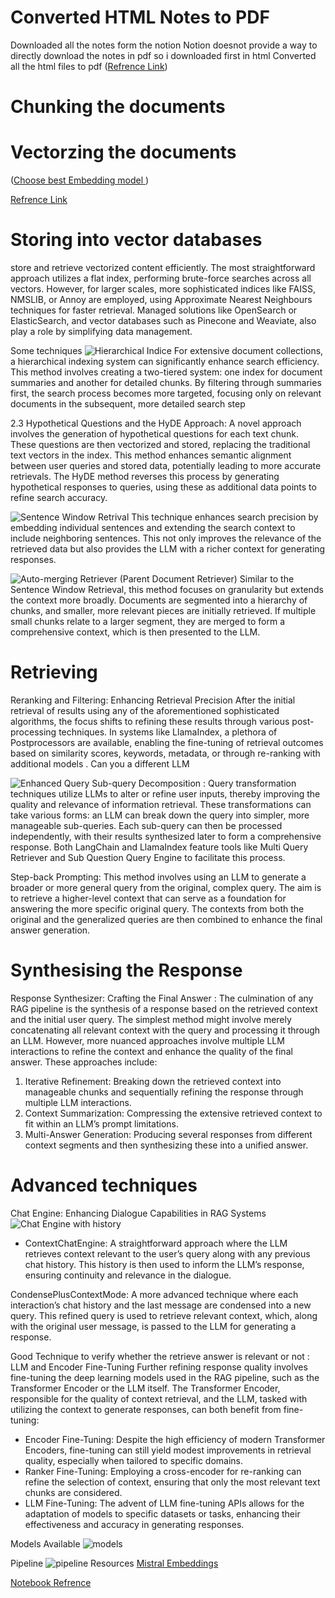 # Converted HTML Notes to PDF

Downloaded all the notes form the notion
Notion doesnot provide a way to directly download the notes in pdf so i downloaded first in html
Converted all the html files to pdf
([Refrence Link](https://www.javatpoint.com/converting-html-to-pdf-files-using-python))


# Chunking the documents 



# Vectorzing the documents

([Choose best Embedding model ](https://huggingface.co/blog/mteb))


[Refrence Link](https://medium.com/@krtarunsingh/advanced-rag-techniques-unlocking-the-next-level-040c205b95bc)

# Storing into vector databases

store and retrieve vectorized content efficiently.
The most straightforward approach utilizes a flat index, performing brute-force searches across all vectors. However, for larger scales, more sophisticated indices like FAISS, NMSLIB, or Annoy are employed, using Approximate Nearest Neighbours techniques for faster retrieval. Managed solutions like OpenSearch or ElasticSearch, and vector databases such as Pinecone and Weaviate, also play a role by simplifying data management.

Some techniques 
![ Hierarchical Indice](assests/image.png)
For extensive document collections, a hierarchical indexing system can significantly enhance search efficiency. This method involves creating a two-tiered system: one index for document summaries and another for detailed chunks. By filtering through summaries first, the search process becomes more targeted, focusing only on relevant documents in the subsequent, more detailed search step

2.3 Hypothetical Questions and the HyDE Approach:
A novel approach involves the generation of hypothetical questions for each text chunk. These questions are then vectorized and stored, replacing the traditional text vectors in the index. This method enhances semantic alignment between user queries and stored data, potentially leading to more accurate retrievals. The HyDE method reverses this process by generating hypothetical responses to queries, using these as additional data points to refine search accuracy.


![Sentence Window Retrival](assests/image-1.png)
This technique enhances search precision by embedding individual sentences and extending the search context to include neighboring sentences. This not only improves the relevance of the retrieved data but also provides the LLM with a richer context for generating responses.

![Auto-merging Retriever (Parent Document Retriever)](assests/image-2.png)
Similar to the Sentence Window Retrieval, this method focuses on granularity but extends the context more broadly. Documents are segmented into a hierarchy of chunks, and smaller, more relevant pieces are initially retrieved. If multiple small chunks relate to a larger segment, they are merged to form a comprehensive context, which is then presented to the LLM.

# Retrieving 
Reranking and Filtering: Enhancing Retrieval Precision
After the initial retrieval of results using any of the aforementioned sophisticated algorithms, the focus shifts to refining these results through various post-processing techniques. In systems like LlamaIndex, a plethora of Postprocessors are available, enabling the fine-tuning of retrieval outcomes based on similarity scores, keywords, metadata, or through re-ranking with additional models . Can you a different LLM

![Enhanced Query](assests/image-3.png)
 Sub-query Decomposition : Query transformation techniques utilize LLMs to alter or refine user inputs, thereby improving the quality and relevance of information retrieval. These transformations can take various forms:
an LLM can break down the query into simpler, more manageable sub-queries. Each sub-query can then be processed independently, with their results synthesized later to form a comprehensive response. Both LangChain and LlamaIndex feature tools like Multi Query Retriever and Sub Question Query Engine to facilitate this process.

Step-back Prompting: This method involves using an LLM to generate a broader or more general query from the original, complex query. The aim is to retrieve a higher-level context that can serve as a foundation for answering the more specific original query. The contexts from both the original and the generalized queries are then combined to enhance the final answer generation.


# Synthesising the Response
Response Synthesizer: Crafting the Final Answer :
The culmination of any RAG pipeline is the synthesis of a response based on the retrieved context and the initial user query. The simplest method might involve merely concatenating all relevant context with the query and processing it through an LLM. However, more nuanced approaches involve multiple LLM interactions to refine the context and enhance the quality of the final answer. These approaches include:
1. Iterative Refinement: Breaking down the retrieved context into manageable chunks and sequentially refining the response through multiple LLM interactions.
2. Context Summarization: Compressing the extensive retrieved context to fit within an LLM’s prompt limitations.
3. Multi-Answer Generation: Producing several responses from different context segments and then synthesizing these into a unified answer.

# Advanced techniques 
Chat Engine: Enhancing Dialogue Capabilities in RAG Systems
![Chat Engine with history ](assests/image-4.png)

- ContextChatEngine: A straightforward approach where the LLM retrieves context relevant to the user’s query along with any previous chat history. This history is then used to inform the LLM’s response, ensuring continuity and relevance in the dialogue.

CondensePlusContextMode: A more advanced technique where each interaction’s chat history and the last message are condensed into a new query. This refined query is used to retrieve relevant context, which, along with the original user message, is passed to the LLM for generating a response.

Good Technique to verify whether the retrieve answer is relevant or not :
LLM and Encoder Fine-Tuning
Further refining response quality involves fine-tuning the deep learning models used in the RAG pipeline, such as the Transformer Encoder or the LLM itself. The Transformer Encoder, responsible for the quality of context retrieval, and the LLM, tasked with utilizing the context to generate responses, can both benefit from fine-tuning:

- Encoder Fine-Tuning: Despite the high efficiency of modern Transformer Encoders, fine-tuning can still yield modest improvements in retrieval quality, especially when tailored to specific domains.
- Ranker Fine-Tuning: Employing a cross-encoder for re-ranking can refine the selection of context, ensuring that only the most relevant text chunks are considered.
- LLM Fine-Tuning: The advent of LLM fine-tuning APIs allows for the adaptation of models to specific datasets or tasks, enhancing their effectiveness and accuracy in generating responses.


Models Available
![models](assests/image.png)

Pipeline 
![pipeline](assests/Pipeline.png)
Resources 
[Mistral Embeddings](https://docs.mistral.ai/capabilities/embeddings/)

[Notebook Refrence](https://github.com/mrdbourke/simple-local-rag/blob/main/00-simple-local-rag.ipynb)



